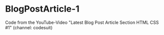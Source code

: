 # BlogPostArticle-1
Code from the YouTube-Video "Latest Blog Post Article Section HTML CSS #1" (channel: codesuit)
